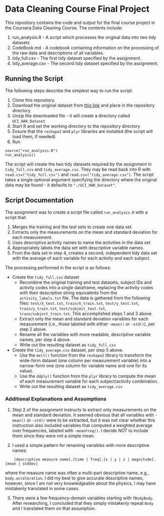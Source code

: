 # Data Cleaning Course Final Project

This repository contains the code and output for the final course project in the Coursera Data Cleaning Course. The contents include:

1. run_analysis.R - A script which processes the original data into two tidy datasets
2. CodeBook.md - A codebook containing information on the processing of the raw data and descriptions of all variables.
3. tidy_full.csv - The first tidy dataset specified by the assignment.
4. tidy_average.csv - The second tidy dataset specified by the assignment.

## Running the Script

The following steps describe the simplest way to run the script:
1. Clone this repository.
2. Download the original dataset from [this link](https://d396qusza40orc.cloudfront.net/getdata%2Fprojectfiles%2FUCI%20HAR%20Dataset.zip) and place in the repository directory
3. Unzip the downloaded file - it will create a directory called `UCI_HAR_Dataset`
4. Start R and set the working directory to the repository directory
5. Ensure that the `reshape2` and `plyr` libraries are installed (the script will load them, if needed)
6. Run
````
source("run_analysis.R")
run_analysis()
````

The script will create the two tidy datasets required by the assignment in `tidy_full.csv` and `tidy_average.csv`. They may be read back into R with `read.csv("tidy_full.csv")` and `read.csv("tidy_average.csv")`. The script takes a single optional argument specifying the directory where the original data may be found - it defaults to `"./UCI_HAR_Dataset"`.

## Script Documentation

The assignment was to create a script file called `run_analysis.R` with a script that:

1. Merges the training and the test sets to create one data set.
2. Extracts only the measurements on the mean and standard deviation for each measurement.
3. Uses descriptive activity names to name the activities in the data set
4. Appropriately labels the data set with descriptive variable names.
5. From the data set in step 4, creates a second, independent tidy data set with the average of each variable for each activity and each subject.

The processing performed in the script is as follows:

* Create the `tidy_full.csv` dataset
    * Recombine the original training and test datasets, subject IDs and activity codes into a single dataframe, replacing the activity codes with their descriptive string equivalents from the `activity_labels.txt` file. The data is gathered from the following files: `test/X_test.txt`, `train/X_train.txt`, `test/y_test.txt`, `train/y_train.txt`, `test/subject_test.txt`, `train/subject_train.txt`. This accomplished steps 1 and 3 above.
    * Extract only the mean and standard deviation variables for each measurement (i.e., those labeled with either `-mean()` or `-std()`), per step 2 above.
    * Rename all the variables with more readable, descriptive variable names, per step 4 above.
    * Write out the resulting dataset as `tidy_full.csv`
* Create the `tidy_average.csv` dataset, per step 5 above.
    * Use the `melt()` function from the `reshape2` library to transform the wide-form dataset (one column per measurement variable) into a narrow-form one (one column for variable name and one for its value).
    * Use the `ddply()` function from the `plyr` library to compute the mean of each measurement variable for each subject/activity combination.
    * Write out the resulting dataset as `tidy_average.csv`

### Additional Explanations and Assumptions

1. Step 2 of the assignment instructs to extract only measurements on the mean and standard deviation. It seemed obvious that all variables with `-mean()` or `-std()` were to be extracted, but it was not clear whether this instruction also included variables that computed a weighted average over frequencies, labeled with `-meanFreq()`. I decide _NOT_ to include them since they were not a simple mean.

2. I used a simple pattern for renaming variables with more descriptive names:
````
    [descriptive measure name].[time | freq].[x | y | z | magnitude].[mean | stddev]
````
where the measure name was often a multi-part descriptive name, e.g., `body.acceleration`. I did my best to give accurate descriptive names, however, since I am not very knowledgeable about the physics, I may have mistakenly translated in some cases.

3. There were a few frequency-domain variables starting with `fBodyBody`. After researching, I concluded that they simply mistakenly repeat `Body` and I translated them on that assumption.



